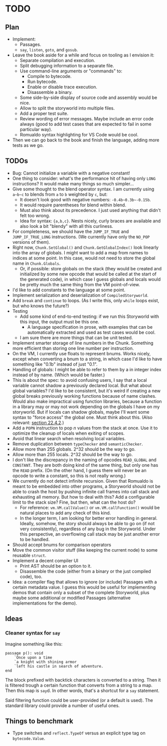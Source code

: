 # TODO

## Plan

* Implement:
    * Passages.
    * `say`, `listen`, `goto`, and `gosub`.
* Leave the book aside for a while and focus on tooling as I envision it:
    * Separate compilation and execution.
    * Split debugging information to a separate file.
    * Use command-line arguments or "commands" to:
        * Compile to bytecode.
        * Run bytecode.
        * Enable or disable trace execution.
        * Disassemble a binary.
    * Some side-by-side display of source code and assembly would be nice.
    * Allow to split the storyworld into multiple files.
    * Add a proper test suite.
    * Review wording of error messages. Maybe include an error code always (good
      to add test cases that are expected to fail in some particular way).
    * Romualdo syntax highlighting for VS Code would be cool.
* Then we can go back to the book and finish the language, adding more tests as
  we go.

## TODOs

* Bug: Cannot initialize a variable with a negative constant!
* One thing to consider: what's the performance hit of having only `LONG`
  instructions? It would make many things so much simpler...
* Give some thought to the blend operator syntax. I am currently using `a~b~c`
  to blends from `a` to `b` weighted by `c`, but:
    * It doesn't look good with negative numbers: `-0.4b~0.3b~-0.15b`.
    * It would require parentheses for blend within blend.
    * Must also think about its precedence. I just used anything that didn't
      felt too wrong.
    * Idea for syntax: `{a,b,c}`. Nests nicely, curly braces are available and
      also look a bit "blendy" with all this curliness.
* For completeness, we should have the `JUMP_IF_TRUE` and `JUMP_IF_TRUE_LONG`
  instructions. (We currently have only the `NO_POP` versions of them).
* Right now, `Chunk.SetGlobal()` and `Chunk.GetGlobalIndex()` look linearly into
  the array of globals. I might want to add a map from names to indices at some
  point. In this case, would not need to store the global name in
  `Chunk.Globals`.
    * Or, if possible: store globals on the stack (they would be created and
      initialized by some new opcode that would be called at the start of the
      generated code), in which case I guess globals and locals would be pretty
      much the same thing from the VM point-of-view.
* I'd like to add constants to the language at some point.
* Implement serialization and deserialization of `CompiledStoryworld`.
* Add `break` and `continue` to loops. (As I write this, only `while` loops
  exist, but who knows the future?)
* Testing
    * Add some kind of end-to-end testing: if we run this Storyworld with this
      input, the output must be this one.
        * A language specification in prose, with examples that can be
          automatically extracted and used as test cases would be cool.
    * I am sure there are more things that can be unit tested.
* Implement smarter storage of line numbers in the Chunk. Something more
  efficient than storing one line number per instruction.
* On the VM, I currently use floats to represent bnums. Works nicely, except
  when converting a bnum to a string, in which case I'd like to have something
  like "0.1b" instead of just "0.1".
* Handling of globals: I might be able to refer to them by a in integer index
  instead of by name. (Which would be faster.)
* This is about the spec: to avoid confusing users, I say that a local variable
  cannot shadow a previously declared local. But what about global variables?
  I'd like to be consistent, but it's weird if creating a new global breaks
  previously working functions because of name clashes. Would also make
  impractical using function libraries, because a function in a library may or
  may not work depending on the globals I have on my storyworld. But if locals
  can shadow globals, maybe I'll want some syntax to "force access" the global
  one. Must think about this. (Also relevant: [section
  22.4.2](http://www.craftinginterpreters.com/local-variables.html#another-scope-edge-case).)
* Add a `POPN` instruction to pop *n* values from the stack at once. Use it to
  optimize the cleanup of locals when exiting of scopes.
* Avoid that linear search when resolving local variables.
* Remove duplication between `typeChecker` and `semanticChecker`.
* Allow more than 255 globals. 2^32 should be the way to go.
* Allow more than 255 locals. 2^32 should be the way to go.
* I don't like the discrepancy in the naming of opcodes `READ_GLOBAL` and
  `CONSTANT`. They are both doing kind of the same thing, but only one has the
  `READ` prefix. (On the other hand, I guess there will never be an opcode to
  write a constant, so this is not really wrong.)
* We currently do not detect infinite recursion. Given that Romualdo is meant to
  be embedded into other programs, a Storyworld should not be able to crash the
  host by pushing infinite call frames into call stack and exhausting all
  memory. But how to deal with this? Add a configurable limit to the stack size?
  Fine, but then, what can the host do?
    * For reference: `vm.VM.callValue()` or `vm.VM.callFunction()` would be
      natural places to add any check of this kind.
    * In the longer term, I am looking for better error handling in general.
      Ideally, somehow, the story should always be able to go on (if not very
      consistently), regardless of any bug in the Storyworld. Under this
      perspective, an overflowing call stack may be just another error to be
      handled.
* Should accept bnums for comparison operators
* Move the common visitor stuff (like keeping the current node) to some reusable
  `struct`.
* Implement a decent compiler UI
    * Print AST should be an option to it.
    * Disassemble the code (either from a binary or the just compiled code),
      too.
* Idea: a compiler flag that allows to ignore (or include) Passages with a
  certain metadata value. I guess this would be useful for implementing demos
  that contain only a subset of the complete Storyworld, plus maybe some
  additional or modified Passages (alternative implementations for the demo).

## Ideas

### Cleaner syntax for `say`

Imagine something like this:

```text
passage p(): void
    `Once upon a time
    `a knight with shining armor
    `left his castle in search of adventure.
end
```

The block prefixed with backtick characters is converted to a string. Then it is
filtered trough a certain function that converts from a string to a map. Then
this map is `say`d. In other words, that's a shortcut for a `say` statement.

Said filtering function could be user-provided (or a default is used). The
standard library could provide a number of useful ones.

## Things to benchmark

* Type switches and `reflect.TypeOf` versus an explicit type tag on
  `bytecode.Value`.
